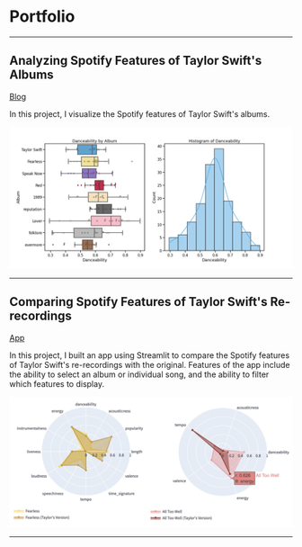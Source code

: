 # Portfolio

---

## Analyzing Spotify Features of Taylor Swift's Albums

[Blog](/project1_swift)

In this project, I visualize the Spotify features of Taylor Swift's albums.

<img src="images/project1_images/danceability_plot.png?raw=true"/>

---
## Comparing Spotify Features of Taylor Swift's Re-recordings

[App](https://johncarlomaula-taylorswift-spotify-features-pr-swift-app-8j8zgx.streamlitapp.com/)

In this project, I built an app using Streamlit to compare the Spotify features of Taylor Swift's re-recordings with the original. Features of the app include the ability to select an album or individual song, and the ability to filter which features to display. 

<img src="images/project1_images/swift_app.png?raw=true"/>

---

